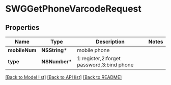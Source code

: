 # SWGGetPhoneVarcodeRequest

## Properties
Name | Type | Description | Notes
------------ | ------------- | ------------- | -------------
**mobileNum** | **NSString*** | mobile phone | 
**type** | **NSNumber*** | 1:register,2:forget password,3:bind phone | 

[[Back to Model list]](../README.md#documentation-for-models) [[Back to API list]](../README.md#documentation-for-api-endpoints) [[Back to README]](../README.md)



